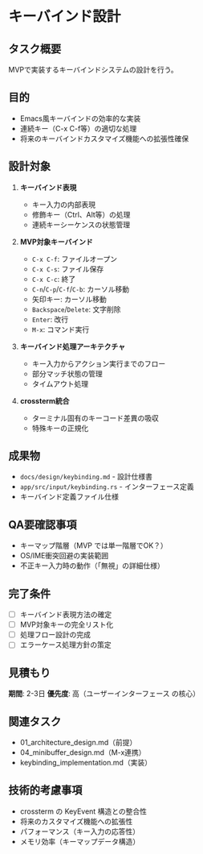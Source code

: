 # キーバインド設計

## タスク概要
MVPで実装するキーバインドシステムの設計を行う。

## 目的
- Emacs風キーバインドの効率的な実装
- 連続キー（C-x C-f等）の適切な処理
- 将来のキーバインドカスタマイズ機能への拡張性確保

## 設計対象
1. **キーバインド表現**
   - キー入力の内部表現
   - 修飾キー（Ctrl、Alt等）の処理
   - 連続キーシーケンスの状態管理

2. **MVP対象キーバインド**
   - `C-x C-f`: ファイルオープン
   - `C-x C-s`: ファイル保存
   - `C-x C-c`: 終了
   - `C-n`/`C-p`/`C-f`/`C-b`: カーソル移動
   - 矢印キー: カーソル移動
   - `Backspace`/`Delete`: 文字削除
   - `Enter`: 改行
   - `M-x`: コマンド実行

3. **キーバインド処理アーキテクチャ**
   - キー入力からアクション実行までのフロー
   - 部分マッチ状態の管理
   - タイムアウト処理

4. **crossterm統合**
   - ターミナル固有のキーコード差異の吸収
   - 特殊キーの正規化

## 成果物
- `docs/design/keybinding.md` - 設計仕様書
- `app/src/input/keybinding.rs` - インターフェース定義
- キーバインド定義ファイル仕様

## QA要確認事項
- キーマップ階層（MVP では単一階層でOK？）
- OS/IME衝突回避の実装範囲
- 不正キー入力時の動作（「無視」の詳細仕様）

## 完了条件
- [ ] キーバインド表現方法の確定
- [ ] MVP対象キーの完全リスト化
- [ ] 処理フロー設計の完成
- [ ] エラーケース処理方針の策定

## 見積もり
**期間**: 2-3日
**優先度**: 高（ユーザーインターフェース の核心）

## 関連タスク
- 01_architecture_design.md（前提）
- 04_minibuffer_design.md（M-x連携）
- keybinding_implementation.md（実装）

## 技術的考慮事項
- crossterm の KeyEvent 構造との整合性
- 将来のカスタマイズ機能への拡張性
- パフォーマンス（キー入力の応答性）
- メモリ効率（キーマップデータ構造）